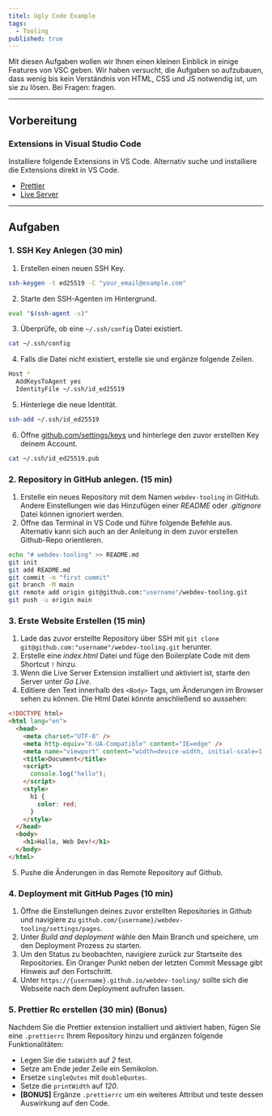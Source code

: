 ```yaml
---
titel: Ugly Code Example
tags:
  - Tooling
published: true
---
```


Mit diesen Aufgaben wollen wir Ihnen einen kleinen Einblick in einige Features von VSC geben. Wir haben versucht, die Aufgaben so aufzubauen, dass wenig bis kein Verständnis von HTML, CSS und JS notwendig ist, um sie zu lösen. Bei Fragen: fragen.

---

## Vorbereitung

### Extensions in Visual Studio Code

Installiere folgende Extensions in VS Code. Alternativ suche und installiere die Extensions direkt in VS Code.

- [Prettier](https://marketplace.visualstudio.com/items?itemName=esbenp.prettier-vscode)
- [Live Server](https://marketplace.visualstudio.com/items?itemName=ritwickdey.LiveServer)

---

## Aufgaben

### 1. SSH Key Anlegen (30 min)

1. Erstellen einen neuen SSH Key.
```bash
ssh-keygen -t ed25519 -C "your_email@example.com" 
```

2. Starte den SSH-Agenten im Hintergrund.
```bash
eval "$(ssh-agent -s)"
```

3. Überprüfe, ob eine `~/.ssh/config` Datei existiert. 
```bash
cat ~/.ssh/config
```
4. Falls die Datei nicht existiert, erstelle sie und ergänze folgende Zeilen.
```bash
Host *
  AddKeysToAgent yes
  IdentityFile ~/.ssh/id_ed25519
```

5. Hinterlege die neue Identität.
```bash
ssh-add ~/.ssh/id_ed25519
```

6. Öffne [github.com/settings/keys](https://github.com/settings/keys) und hinterlege den zuvor erstellten Key deinem Account.
```bash
cat ~/.ssh/id_ed25519.pub
```

### 2. Repository in GitHub anlegen. (15 min) 

1. Erstelle ein neues Repository mit dem Namen `webdev-tooling` in GitHub. Andere Einstellungen wie das Hinzufügen einer _README_ oder  _.gitignore_ Datei können ignoriert werden.
2. Öffne das Terminal in VS Code und führe folgende Befehle aus. Alternativ kann sich auch an der Anleitung in dem zuvor erstellen Github-Repo orientieren.

```bash
echo "# webdev-tooling" >> README.md
git init
git add README.md
git commit -m "first commit"
git branch -M main
git remote add origin git@github.com:"username"/webdev-tooling.git
git push -u origin main
```

### 3. Erste Website Erstellen (15 min)

1. Lade das zuvor erstellte Repository über SSH mit `git clone git@github.com:"username"/webdev-tooling.git` herunter.
2. Erstelle eine _index.html_ Datei und füge den Boilerplate Code mit dem Shortcut `!` hinzu.
3. Wenn die Live Server Extension installiert und aktiviert ist, starte den Server unter _Go Live_.
4. Editiere den Text innerhalb des `<Body>` Tags, um Änderungen im Browser sehen zu können. Die Html Datei könnte anschließend so aussehen:

```html
<!DOCTYPE html>
<html lang="en">
  <head>
    <meta charset="UTF-8" />
    <meta http-equiv="X-UA-Compatible" content="IE=edge" />
    <meta name="viewport" content="width=device-width, initial-scale=1.0" />
    <title>Document</title>
    <script>
      console.log("hello");
    </script>
    <style>
      h1 {
        color: red;
      }
    </style>
  </head>
  <body>
    <h1>Hallo, Web Dev!</h1>
  </body>
</html>
```
5. Pushe die Änderungen in das Remote Repository auf Github.

### 4. Deployment mit GitHub Pages (10 min)

1. Öffne die Einstellungen deines zuvor erstellten Repositories in Github und navigiere zu `github.com/{username}/webdev-tooling/settings/pages`.
2. Unter _Build and deployment_ wähle den Main Branch und speichere, um den Deployment Prozess zu starten.
3. Um den Status zu beobachten, navigiere zurück zur Startseite des Repositories. Ein Oranger Punkt neben der letzten Commit Message gibt Hinweis auf den Fortschritt.
4. Unter `https://{username}.github.io/webdev-tooling/` sollte sich die Webseite nach dem Deployment aufrufen lassen.



### 5. Prettier Rc erstellen (30 min) (Bonus)

Nachdem Sie die Prettier extension installiert und aktiviert haben, fügen Sie eine `.prettierrc` Ihrem Repository hinzu und ergänzen folgende Funktionalitäten:

- Legen Sie die `tabWidth` auf _2_ fest.
- Setze am Ende jeder Zeile ein Semikolon.
- Ersetze `singleQutes` mit `doubleQuotes`.
- Setze die `printWidth` auf _120_.
- **[BONUS]** Ergänze `.prettierrc` um ein weiteres Attribut und teste dessen Auswirkung auf den Code.



